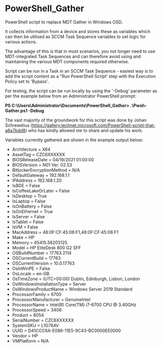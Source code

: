# PowerShell_Gather
PowerShell script to replace MDT Gather in Windows OSD.

It collects information from a device and stores these as variables which can then be utilised as SCCM Task Sequence variables to set logic for various actions.

The advantage of this is that in most scenarios, you not longer need to use MDT-integrated Task Sequences and can therefore avoid using and maintaining the various MDT components required otherwise.

Script can be run in a Task in an SCCM Task Sequence - easiest way is to add the script content as a "Run PowerShell Script' step with the Execution Policy set to 'Bypass'.

For testing, the script can be run locally by using the '-Debug' parameter as per the example below from an Administrator PowerShell prompt:

**PS C:\Users\Administrator\Documents\PowerShell_Gather> .\Pwsh-Gather.ps1 -Debug**

The vast majority of the groundwork for this script was done by Johan Schrewelius (https://gallery.technet.microsoft.com/PowerShell-script-that-a8a7bdd8) who has kindly allowed me to share and update his work.

Variables currently gathered are shown in the example output below:

- Architecture = X64
- AssetTag = CZC6XXXXXX
- BIOSReleaseDate = 04/19/2021 01:00:00
- BIOSVersion = N01 Ver. 02.53
- BitlockerEncryptionMethod = N/A
- DefaultGateway = 192.168.1.1
- IPAddress = 192.168.1.20
- IsBDE = False
- IsCoffeeLakeOrLater = False
- IsDesktop = True
- IsLaptop = False
- IsOnBattery = False
- IsOnEthernet = True
- IsServer = False
- IsTablet = False
- IsVM = False
- MacAddress = 48:0F:CF:45:06:F1,48:0F:CF:45:06:F1
- Make = HP
- Memory = 65415.58203125
- Model = HP EliteDesk 800 G2 SFF
- OSBuildNumber = 17763.2114
- OSCurrentBuild = 17763
- OSCurrentVersion = 10.0.17763
- OsInWinPE = False
- OsLocale = en-GB
- OsTimeZone = (UTC+00:00) Dublin, Edinburgh, Lisbon, London
- OsWindowsInstallationType = Server
- OsWindowsProductName = Windows Server 2019 Standard
- ProcessorFamily = 6700
- ProcessorManufacturer = GenuineIntel
- ProcessorName = Intel(R) Core(TM) i7-6700 CPU @ 3.40GHz
- ProcessorSpeed = 3408
- Product = 8054
- SerialNumber = CZC6XXXXXX
- SystemSKU = L1G76AV
- UUID = D41CCC6A-E086-11E5-9C43-BC0000EE0000
- Vendor = HP
- VMPlatform = N/A